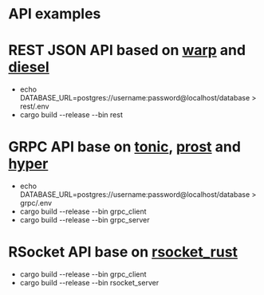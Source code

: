 # API examples

# REST JSON API based on [warp] and [diesel]
- echo DATABASE_URL=postgres://username:password@localhost/database > rest/.env
- cargo build --release --bin rest

# GRPC API base on [tonic], [prost] and [hyper]
- echo DATABASE_URL=postgres://username:password@localhost/database > grpc/.env
- cargo build --release --bin grpc_client
- cargo build --release --bin grpc_server

# RSocket API base on [rsocket_rust]
- cargo build --release --bin grpc_client
- cargo build --release --bin rsocket_server

<!-- links -->
[warp]: https://github.com/seanmonstar/warp
[diesel]: https://github.com/diesel-rs/diesel
[tonic]: https://github.com/hyperium/tonic
[prost]: https://github.com/danburkert/prost
[hyper]: https://github.com/hyperium/hyper
[rsocket_rust]: https://github.com/rsocket/rsocket-rust